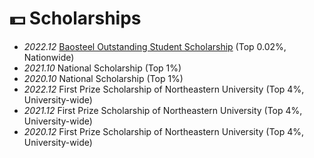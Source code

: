 # 💵 Scholarships
- *2022.12* [Baosteel Outstanding Student Scholarship](http://www.bsef.baosteel.com/) (Top 0.02%, Nationwide)
- *2021.10* National Scholarship (Top 1%)
- *2020.10* National Scholarship (Top 1%)
- *2022.12* First Prize Scholarship of Northeastern University  (Top 4%, University-wide)
- *2021.12* First Prize Scholarship of Northeastern University  (Top 4%, University-wide)
- *2020.12* First Prize Scholarship of Northeastern University  (Top 4%, University-wide)

